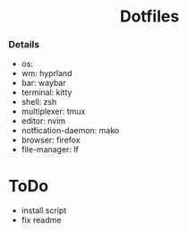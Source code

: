 <div align="center">
  <h1>Dotfiles</h1>
</div>

### Details
- os: 
- wm: hyprland
- bar: waybar
- terminal: kitty
- shell: zsh
- multiplexer: tmux
- editor: nvim
- notfication-daemon: mako
- browser: firefox
- file-manager: lf

# ToDo
- install script
- fix readme
